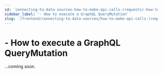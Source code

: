 ```yaml
---
id: 'connecting-to-data-sources-how-to-make-api-calls-(requests)-how-to-execute-a-graphql-query-mutation'
sidebar_label: '- How to execute a GraphQL QueryMutation'
slug: '/frontend/connecting-to-data-sources/how-to-make-api-calls-(requests)/how-to-execute-a-graphql-querymutation'
---
```


# - How to execute a GraphQL QueryMutation

...coming soon.
